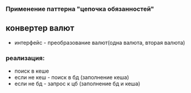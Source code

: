 ### Применение паттерна "цепочка обязанностей"
## конвертер валют

- интерфейс - преобразование валют(одна валюта, вторая валюта)

### реализация:

- поиск в кеше
- если не кеш - поиск в бд (заполнение кеша)
- если не бд - запрос к цб (заполнение бд и кеша)